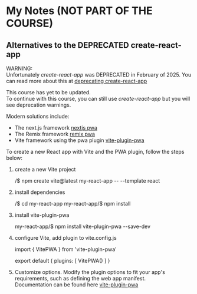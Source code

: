 # My Notes (NOT PART OF THE COURSE)
## Alternatives to the DEPRECATED create-react-app

WARNING:<br>
Unfortunately *create-react-app* was DEPRECATED in February of 2025. You can read more about this at [deprecating create-react-app](https://react.dev/blog/2025/02/14/sunsetting-create-react-app)

This course has yet to be updated.<br>
To continue with this course, you can still use *create-react-app* but you will see deprecation warnings.

Modern solutions include:
- The next.js framework [nextjs pwa](https://nextjs.org/docs/app/guides/progressive-web-apps)
- The Remix framework [remix pwa](https://remix.run/resources/remix-pwa)
- Vite framework using the pwa plugin [vite-plugin-pwa](https://www.npmjs.com/package/vite-plugin-pwa)


To create a new React app with Vite and the PWA plugin, follow the steps below:
1. create a new Vite project
  
    /$ npm create vite@latest my-react-app -- --template react

2. install dependencies

    /$ cd my-react-app
    my-react-app/$ npm install

3. install vite-plugin-pwa

    my-react-app/$ npm install vite-plugin-pwa --save-dev

4. configure Vite, add plugin to vite.config.js

    import { VitePWA } from 'vite-plugin-pwa'

    export default {
      plugins: [
        VitePWA()
      ]
    }

5. Customize options. Modify the plugin options to fit your app's requirements, such as defining the web app manifest.<br>
Documentation can be found here [vite-plugin-pwa](https://www.npmjs.com/package/vite-plugin-pwa)

